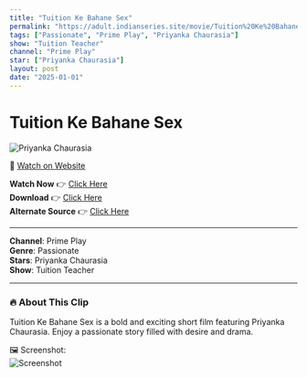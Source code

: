 ```yaml
---
title: "Tuition Ke Bahane Sex"
permalink: "https://adult.indianseries.site/movie/Tuition%20Ke%20Bahane%20Sex"
tags: ["Passionate", "Prime Play", "Priyanka Chaurasia"]
show: "Tuition Teacher"
channel: "Prime Play"
star: ["Priyanka Chaurasia"]
layout: post
date: "2025-01-01"
---
```


# Tuition Ke Bahane Sex

![Priyanka Chaurasia](https://shorts.desisins.com/wp-content/uploads/2024/08/Priyanka-Chaurasiya-Hot-Sex-PrimePlay-Tuition-Teacher-DesiSins.com_.jpg)

🔗 [Watch on Website](https://adult.indianseries.site/movie/Tuition%20Ke%20Bahane%20Sex)

**Watch Now** 👉 [Click Here](https://adult.indianseries.site/movie/Tuition%20Ke%20Bahane%20Sex)  
**Download** 👉 [Click Here](https://adult.indianseries.site/movie/Tuition%20Ke%20Bahane%20Sex)  
**Alternate Source** 👉 [Click Here](https://adult.indianseries.site/movie/Tuition%20Ke%20Bahane%20Sex)

---

**Channel**: Prime Play  
**Genre**: Passionate  
**Stars**: Priyanka Chaurasia  
**Show**: Tuition Teacher

---

### 🔥 About This Clip

Tuition Ke Bahane Sex is a bold and exciting short film featuring Priyanka Chaurasia. Enjoy a passionate story filled with desire and drama.
 
🖼️ Screenshot:  
![Screenshot](https://shorts.desisins.com/wp-content/uploads/2024/08/Priyanka-Chaurasiya-Hot-Sex-PrimePlay-Tuition-Teacher-DesiSins.com_.jpg)
